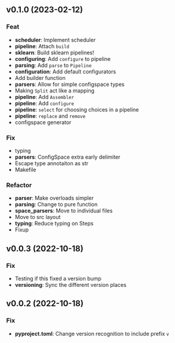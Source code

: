 ## v0.1.0 (2023-02-12)

### Feat

- **scheduler**: Implement scheduler
- **pipeline**: Attach `build`
- **sklearn**: Build sklearn pipelines!
- **configuring**: Add `configure` to pipeline
- **parsing**: Add `parse` to `Pipeline`
- **configuration**: Add default configurators
- Add builder function
- **parsers**: Allow for simple configspace types
- Making `Split` act like a mapping
- **pipeline**: Add `Assembler`
- **pipeline**: Add `configure`
- **pipeline**: `select` for choosing choices in a pipeline
- **pipeline**: `replace` and `remove`
- configspace generator

### Fix

- typing
- **parsers**: ConfigSpace extra early delimiter
- Escape type annotaiton as str
- Makefile

### Refactor

- **parser**: Make overloads simpler
- **parsing**: Change to pure function
- **space_parsers**: Move to individual files
- Move to src layout
- **typing**: Reduce typing on Steps
- Fixup

## v0.0.3 (2022-10-18)

### Fix

- Testing if this fixed a version bump
- **versioning**: Sync the different version places

## v0.0.2 (2022-10-18)

### Fix

- **pyproject.toml**: Change version recognition to include prefix `v`
